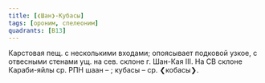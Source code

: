 ```yaml
---
title: [❮Шан❯-Кубасы]
tags: [ороним, спелеоним]
quadrants: [В13]
---
```


Карстовая пещ. с несколькими входами; опоясывает подковой узкое, с отвесными
стенами ущ. на сев. склоне г. Шан-Кая III. На СВ склоне Караби-яйлы ср. РПН шаан
– ; кубасы – ср. ❮кобасы❯.
